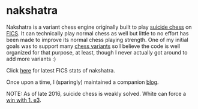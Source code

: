 # nakshatra
Nakshatra is a variant chess engine originally built to play [suicide chess](https://en.wikipedia.org/wiki/Losing_Chess) on [FICS](http://www.freechess.org). It can technically play normal chess as well but little to no effort has been made to improve its normal chess playing strength. One of my initial goals was to support many [chess variants](https://en.wikipedia.org/wiki/List_of_chess_variants) so I believe the code is well organized for that purpose, at least, though I never actually got around to add more variants :)

Click [here](http://ficsgames.org/cgi-bin/search.cgi?player=nakshatra&action=Finger) for latest FICS stats of nakshatra.

Once upon a time, I (sparingly) maintained a companion [blog](http://nakshatrachess.blogspot.com).

NOTE: As of late 2016, suicide chess is weakly solved. White can force a [win with 1. e3](http://magma.maths.usyd.edu.au/~watkins/LOSING_CHESS/ICGA2016.pdf).

